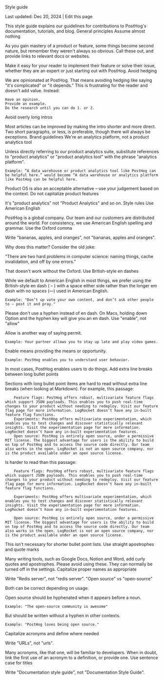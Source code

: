 Style guide

Last updated: Dec 20, 2024
|
Edit this page

This style guide explains our guidelines for contributions to PostHog's documentation, tutorials, and blog.
General principles
Assume almost nothing

As you gain mastery of a product or feature, some things become second nature, but remember they weren't always so obvious. Call these out, and provide links to relevant docs or websites.

Make it easy for your reader to implement their feature or solve their issue, whether they are an expert or just starting out with PostHog.
Avoid hedging

We are opinionated at PostHog. That means avoiding hedging like saying "it's complicated" or "it depends." This is frustrating for the reader and doesn't add value. Instead:

    Have an opinion.
    Provide an example.
    Do the research until you can do 1. or 2.

Avoid overly long intros

Most articles can be improved by making the intro shorter and more direct. Two short paragraphs, or less, is preferable, though there will always be exceptions.
Brand guidelines
We're an analytics platform, not a product analytics tool

Unless directly referring to our product analytics suite, substitute references to "product analytics" or "product analytics tool" with the phrase "analytics platform".

    Example: “A data warehouse or product analytics tool like PostHog can be helpful here.” would become “A data warehouse or analytics platform like PostHog can be helpful here.

Product OS is also an acceptable alternative – use your judgement based on the context.
Do not capitalize product features

It's "product analytics" not "Product Analytics" and so on.
Style rules
Use American English

PostHog is a global company. Our team and our customers are distributed around the world. For consistency, we use American English spelling and grammar.
Use the Oxford comma

Write "bananas, apples, and oranges", not "bananas, apples and oranges".

Why does this matter? Consider the old joke:

"There are two hard problems in computer science: naming things, cache invalidation, and off by one errors."

That doesn't work without the Oxford.
Use British-style en dashes

While we default to American English in most things, we prefer using the British-style en dash ( – ) with a space either side rather than the longer em dash with no spaces (—) used in American English.

    Example: "Don’t up vote your own content, and don’t ask other people to – post it and pray."

Please don't use a hyphen instead of en dash. On Macs, holding down Option and the hyphen key will give you an en dash.
Use "enable", not "allow"

Allow is another way of saying permit.

    Example: Your partner allows you to stay up late and play video games.

Enable means providing the means or opportunity.

    Example: PostHog enables you to understand user behavior.

In most cases, PostHog enables users to do things.
Add extra line breaks between long bullet points

Sections with long bullet point items are hard to read without extra line breaks (when looking at Markdown). For example, this passage:

        Feature flags: PostHog offers robust, multivariate feature flags which support JSON payloads. This enables you to push real-time changes to your product without needing to redeploy. Visit our feature flag page for more information. LogRocket doesn’t have any in-built feature flag functions.
        Experiments: PostHog offers multivariate experimentation, which enables you to test changes and discover statistically relevant insights. Visit the experimentation page for more information. LogRocket doesn’t have any in-built experimentation features.
        Open source: PostHog is entirely open source, under a permissive MIT license. The biggest advantage for users is the ability to build on top of PostHog and to access the source code directly. Our team also works in the open. LogRocket is not an open source company, nor is the product available under an open source license.

Is harder to read than this passage:

        Feature flags: PostHog offers robust, multivariate feature flags which support JSON payloads. This enables you to push real-time changes to your product without needing to redeploy. Visit our feature flag page for more information. LogRocket doesn’t have any in-built feature flag functions.

        Experiments: PostHog offers multivariate experimentation, which enables you to test changes and discover statistically relevant insights. Visit the experimentation page for more information. LogRocket doesn’t have any in-built experimentation features.

        Open source: PostHog is entirely open source, under a permissive MIT license. The biggest advantage for users is the ability to build on top of PostHog and to access the source code directly. Our team also works in the open. LogRocket is not an open source company, nor is the product available under an open source license.

This isn't necessary for shorter bullet point lists.
Use straight apostrophes and quote marks

Many writing tools, such as Google Docs, Notion and Word, add curly quotes and apostrophes. Please avoid using these. They can normally be turned off in the settings.
Capitalize proper names as appropriate

Write "Redis server", not "redis server".
"Open source" vs "open-source"

Both can be correct depending on usage.

Open source should be hyphenated when it appears before a noun.

    Example: "The open-source community is awesome"

But should be written without a hyphen in other contexts.

    Example: "PostHog loves being open source."

Capitalize acronyms and define where needed

Write "URLs", not "urls".

Many acronyms, like that one, will be familiar to developers. When in doubt, link the first use of an acronym to a definition, or provide one.
Use sentence case for titles

Write "Documentation style guide", not "Documentation Style Guide".

